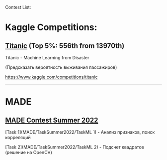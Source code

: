 Contest List:

# Kaggle Competitions:

## [Titanic](titanic) (Top 5%: 556th from 13970th)

Titanic - Machine Learning from Disaster

(Предсказать вероятность выживания пассажиров)

https://www.kaggle.com/competitions/titanic

***


# MADE 
## [MADE Contest Summer 2022](MADE)
[Task 1](MADE/TaskSummer2022/TaskML 1) - Анализ признаков, поиск корреляций

[Task 2](MADE/TaskSummer2022/TaskML 2) - Подсчет квадратов (решение на OpenCV)


